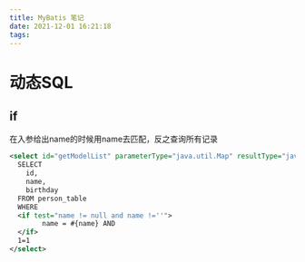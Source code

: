 ```yaml
---
title: MyBatis 笔记
date: 2021-12-01 16:21:18
tags:
---
```

# 动态SQL

## if
在入参给出name的时候用name去匹配，反之查询所有记录
```xml
<select id="getModelList" parameterType="java.util.Map" resultType="java.util.Map">
  SELECT
    id,
    name,
    birthday
  FROM person_table
  WHERE
  <if test="name != null and name !=''">
        name = #{name} AND
  </if>
  1=1
</select>
```
